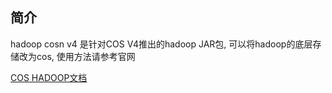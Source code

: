 ## 简介

hadoop cosn v4 是针对COS V4推出的hadoop JAR包, 可以将hadoop的底层存储改为cos, 使用方法请参考官网

[COS HADOOP文档](https://www.qcloud.com/document/product/436/6884)
